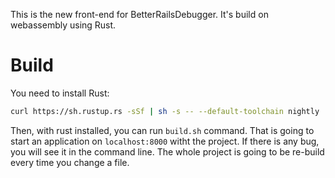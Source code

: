 This is the new front-end for BetterRailsDebugger. It's build on webassembly using Rust.

# Build

You need to install Rust:

```bash
curl https://sh.rustup.rs -sSf | sh -s -- --default-toolchain nightly
```

Then, with rust installed, you can run `build.sh` command. That is going to start an application on `localhost:8000` witht the project.
If there is any bug, you will see it in the command line. The whole project is going to be re-build every time you change a file.




